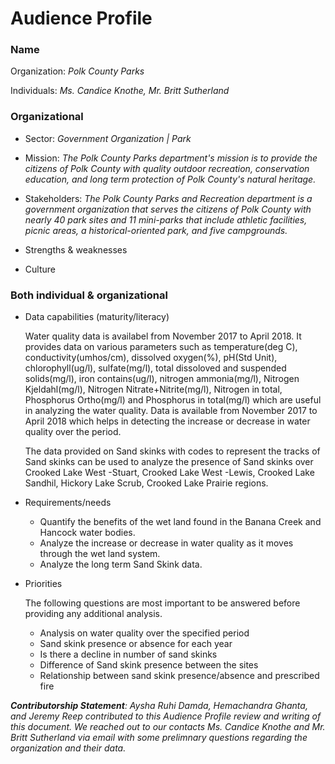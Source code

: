 # Audience Profile

### Name
Organization: _Polk County Parks_

Individuals: _Ms. Candice Knothe, Mr. Britt Sutherland_

### Organizational
* Sector:
  _Government Organization | Park_
  
* Mission: 
  _The Polk County Parks department's mission is to provide the citizens of Polk County with quality outdoor recreation, conservation education, and long term protection of Polk County's natural heritage._
  
* Stakeholders: 
  _The Polk County Parks and Recreation department is a government organization that serves the citizens of Polk County with nearly 40 park sites and 11 mini-parks that include athletic facilities, picnic areas, a historical-oriented park, and five campgrounds._
  
* Strengths & weaknesses
* Culture

### Both individual & organizational
* Data capabilities (maturity/literacy)

  Water quality data is availabel from November 2017 to April 2018. It provides data on various parameters such as temperature(deg C), conductivity(umhos/cm), dissolved oxygen(%), pH(Std Unit), chlorophyll(ug/l), sulfate(mg/l), total dissoloved and suspended solids(mg/l), iron contains(ug/l), nitrogen ammonia(mg/l), Nitrogen Kjeldahl(mg/l), Nitrogen Nitrate+Nitrite(mg/l), Nitrogen in total, Phosphorus Ortho(mg/l) and Phosphorus in total(mg/l) which are useful in analyzing the water quality. Data is available from November 2017 to April 2018 which helps in detecting the increase or decrease in water quality over the period.
  
  The data provided on Sand skinks with codes to represent the tracks of Sand skinks can be used to analyze the presence of Sand skinks over Crooked Lake West -Stuart, Crooked Lake West -Lewis, Crooked Lake Sandhil, Hickory Lake Scrub, Crooked Lake Prairie regions.

* Requirements/needs
  * Quantify the benefits of the wet land found in the Banana Creek and Hancock water bodies.
  * Analyze the increase or decrease in water quality as it moves through the wet land system.
  * Analyze the long term Sand Skink data.
  
* Priorities

  The following questions are most important to be answered before providing any additional analysis.
  * Analysis on water quality over the specified period
  * Sand skink presence or absence for each year
  * Is there a decline in number of sand skinks
  * Difference of Sand skink presence between the sites
  * Relationship between sand skink presence/absence and prescribed fire
  

_**Contributorship Statement**: Aysha Ruhi Damda, Hemachandra Ghanta, and Jeremy Reep contributed to this Audience Profile review and writing of this document. We reached out to our contacts Ms. Candice Knothe and Mr. Britt Sutherland via email with some prelimnary questions regarding the organization and their data._
